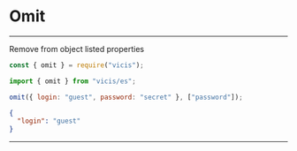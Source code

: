 # Omit

----------

Remove from object listed properties

```js
const { omit } = require("vicis");
```

```js
import { omit } from "vicis/es";
```

```js
omit({ login: "guest", password: "secret" }, ["password"]);
```

```json
{
  "login": "guest"
}
```

----------
